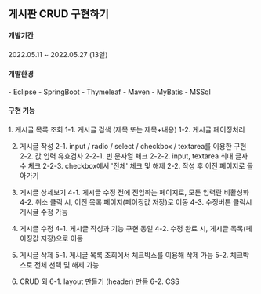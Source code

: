 <h2>게시판 CRUD 구현하기</h2>

<h4>개발기간</h4>
2022.05.11 ~ 2022.05.27 (13일)

<h4>개발환경</h4>
 - Eclipse
 - SpringBoot
 - Thymeleaf
 - Maven
 - MyBatis
 - MSSql


<h4>구현 기능</h4>
1. 게시글 목록 조회
  1-1. 게시글 검색 (제목 또는 제목+내용)
  1-2. 게시글 페이징처리
  
2. 게시글 작성
  2-1. input / radio / select / checkbox / textarea를 이용한 구현
  2-2. 값 입력 유효검사
    2-2-1. 빈 문자열 체크
    2-2-2. input, textarea 최대 글자 수 체크
    2-2-3. checkbox에서 '전체' 체크 및 해제 
  2-2. 작성 후 이전 페이지로 돌아가기
  
3. 게시글 상세보기
  4-1. 게시글 수정 전에 진입하는 페이지로, 모든 입력란 비활성화
  4-2. 취소 클릭 시, 이전 목록 페이지(페이징값 저장)로 이동
  4-3. 수정버튼 클릭시 게시글 수정 가능
  
4. 게시글 수정
  4-1. 게시글 작성과 기능 구현 동일
  4-2. 수정 완료 시, 게시글 목록(페이징값 저장)으로 이동
  
5. 게시글 삭제
  5-1. 게시글 목록 조회에서 체크박스를 이용해 삭제 가능
  5-2. 체크박스로 전체 선택 및 해제 가능

6. CRUD 외
  6-1. layout 만들기 (header) 만듬
  6-2. CSS
